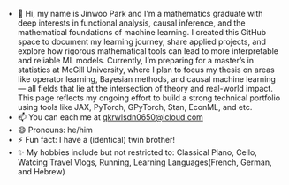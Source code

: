 - 👋 Hi, my name is Jinwoo Park and I'm a mathematics graduate with deep interests in functional analysis, causal inference, and the mathematical foundations of machine learning. I created this GitHub space to document my learning journey, share applied projects, and explore how rigorous mathematical tools can lead to more interpretable and reliable ML models.
Currently, I’m preparing for a master’s in statistics at McGill University, where I plan to focus my thesis on areas like operator learning, Bayesian methods, and causal machine learning — all fields that lie at the intersection of theory and real-world impact. This page reflects my ongoing effort to build a strong technical portfolio using tools like JAX, PyTorch, GPyTorch, Stan, EconML, and etc. 
- 📫 You can each me at qkrwlsdn0650@icloud.com
- 😄 Pronouns: he/him
- ⚡ Fun fact: I have a (identical) twin brother!
- ✨ My hobbies include but not restricted to: Classical Piano, Cello, Watcing Travel Vlogs, Running, Learning Languages(French, German, and Hebrew)


<!---
jwparc/jwparc is a ✨ special ✨ repository because its `README.md` (this file) appears on your GitHub profile.
You can click the Preview link to take a look at your changes.
--->
